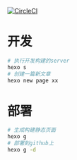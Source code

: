 [![CircleCI](https://circleci.com/gh/JS-mark/Js-mark.github.io/tree/blog.svg?style=svg)](https://circleci.com/gh/JS-mark/Js-mark.github.io/tree/blog)

# 开发

```bash
# 执行开发构建的server
hexo s
# 创建一篇新文章
hexo new page xx
```

# 部署

```bash
# 生成构建静态页面
hexo g
# 部署到github上
hexo g -d
```
